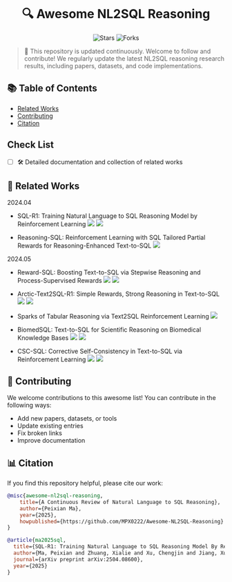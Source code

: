<h1 align="center">🔍 Awesome NL2SQL Reasoning</h1>

<p align="center">
    <img src="https://img.shields.io/github/stars/MPX0222/Awesome-NL2SQL-Reasoning?style=social" alt="Stars">
    <img src="https://img.shields.io/github/forks/MPX0222/Awesome-NL2SQL-Reasoning?style=social" alt="Forks">
</p>

> 🔄 This repository is updated continuously. Welcome to follow and contribute! We regularly update the latest NL2SQL reasoning research results, including papers, datasets, and code implementations.

## 📚 Table of Contents
- [Related Works](#-related-works)
- [Contributing](#-contributing)
- [Citation](#-citation)

## Check List
- [ ] 🛠️ Detailed documentation and collection of related works

## 📄 Related Works

2024.04
- SQL-R1: Training Natural Language to SQL Reasoning Model by Reinforcement Learning 
[![](https://img.shields.io/badge/Paper-arXiv-red)](https://arxiv.org/abs/2504.08600) [![](https://img.shields.io/badge/Code-Github-blue)](https://github.com/IDEA-FinAI/SQL-R1)

- Reasoning-SQL: Reinforcement Learning with SQL Tailored Partial Rewards for Reasoning-Enhanced Text-to-SQL 
[![](https://img.shields.io/badge/Paper-arXiv-red)](https://arxiv.org/pdf/2503.23157) 

2024.05
- Reward-SQL: Boosting Text-to-SQL via Stepwise Reasoning and Process-Supervised Rewards 
[![](https://img.shields.io/badge/Paper-arXiv-red)](https://arxiv.org/pdf/2505.04671) [![](https://img.shields.io/badge/Code-Github-blue)](https://github.com/ruc-datalab/RewardSQL)

- Arctic-Text2SQL-R1: Simple Rewards, Strong Reasoning in Text-to-SQL
[![](https://img.shields.io/badge/Paper-arXiv-red)](https://arxiv.org/abs/2505.20315) [![](https://img.shields.io/badge/Code-Github-blue)](https://github.com/snowflakedb/ArcticTraining/)

- Sparks of Tabular Reasoning via Text2SQL Reinforcement Learning
[![](https://img.shields.io/badge/Paper-arXiv-red)](https://arxiv.org/abs/2505.00016) 

- BiomedSQL: Text-to-SQL for Scientific Reasoning on Biomedical Knowledge Bases
[![](https://img.shields.io/badge/Paper-arXiv-red)](https://arxiv.org/abs/2505.20321) [![](https://img.shields.io/badge/Code-Github-blue)](https://huggingface.co/datasets/NIH-CARD/BiomedSQL)

- CSC-SQL: Corrective Self-Consistency in Text-to-SQL via Reinforcement Learning 
[![](https://img.shields.io/badge/Paper-arXiv-red)](https://arxiv.org/abs/2505.13271) [![](https://img.shields.io/badge/Code-Github-blue)](https://github.com/CycloneBoy/csc_sql)

## 🤝 Contributing
We welcome contributions to this awesome list! You can contribute in the following ways:
- Add new papers, datasets, or tools
- Update existing entries
- Fix broken links
- Improve documentation

## 📊 Citation
If you find this repository helpful, please cite our work:
```bibtex
@misc{awesome-nl2sql-reasoning,
    title={A Continuous Review of Natural Language to SQL Reasoning},
    author={Peixian Ma},
    year={2025},
    howpublished={https://github.com/MPX0222/Awesome-NL2SQL-Reasoning}
}

@article{ma2025sql,
  title={SQL-R1: Training Natural Language to SQL Reasoning Model By Reinforcement Learning},
  author={Ma, Peixian and Zhuang, Xialie and Xu, Chengjin and Jiang, Xuhui and Chen, Ran and Guo, Jian},
  journal={arXiv preprint arXiv:2504.08600},
  year={2025}
}
```






